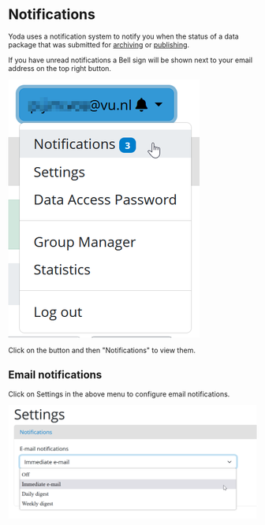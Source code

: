 # Notifications
Yoda uses a notification system to notify you when the status of a data package that was submitted for [archiving](archiving.md) or [publishing](publishing.md).

If you have unread notifications a Bell sign will be shown next to your email address on the top right button.

![settings menu](screenshots/notification-menu.png)

Click on the button and then "Notifications" to view them.

## Email notifications
Click on Settings in the above menu to configure email notifications.

![settings menu](screenshots/notification-email.png)
